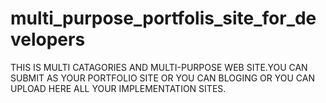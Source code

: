 # multi_purpose_portfolis_site_for_developers
THIS IS MULTI CATAGORIES AND MULTI-PURPOSE WEB SITE.YOU CAN SUBMIT AS YOUR PORTFOLIO SITE OR YOU CAN BLOGING OR YOU CAN UPLOAD HERE ALL YOUR IMPLEMENTATION SITES.

